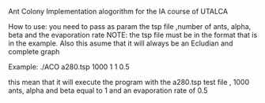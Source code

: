 Ant Colony Implementation alogorithm for the IA course of UTALCA

How to use:
you need to pass as param the tsp file ,number of ants, alpha, beta and the evaporation rate
NOTE: the tsp file must be in the format that is in the example. Also this asume that it will always be an Ecludian and complete graph

Example:
./ACO a280.tsp 1000 1 1 0.5

this mean that it will execute the program with the a280.tsp test file , 1000 ants, alpha and beta equal to 1 and an evaporation rate of 0.5
